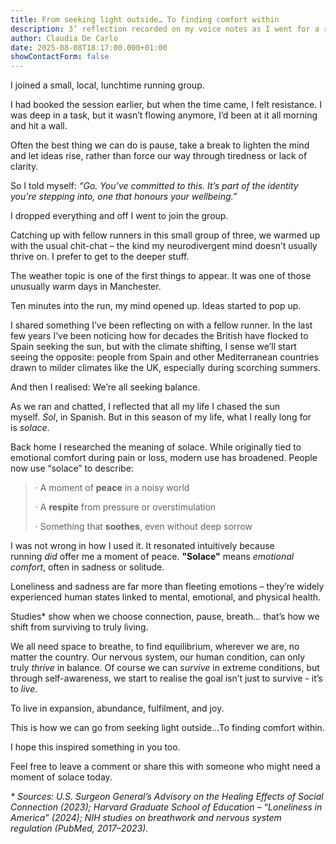 ```yaml
---
title: From seeking light outside… To finding comfort within
description: 3’ reflection recorded on my voice notes as I went for a run.
author: Claudia De Carlo
date: 2025-08-08T18:17:00.000+01:00
showContactForm: false
---
```

I joined a small, local, lunchtime running group.

I had booked the session earlier, but when the time came, I felt resistance. I was deep in a task, but it wasn’t flowing anymore, I’d been at it all morning and hit a wall.

Often the best thing we can do is pause, take a break to lighten the mind and let ideas rise, rather than force our way through tiredness or lack of clarity.

So I told myself: *“Go. You’ve committed to this. It’s part of the identity you're stepping into, one that honours your wellbeing.”*

I dropped everything and off I went to join the group.

Catching up with fellow runners in this small group of three, we warmed up with the usual chit-chat – the kind my neurodivergent mind doesn’t usually thrive on. I prefer to get to the deeper stuff.

The weather topic is one of the first things to appear. It was one of those unusually warm days in Manchester.

Ten minutes into the run, my mind opened up. Ideas started to pop up.

I shared something I’ve been reflecting on with a fellow runner. In the last few years I’ve been noticing how for decades the British have flocked to Spain seeking the sun, but with the climate shifting, I sense we’ll start seeing the opposite: people from Spain and other Mediterranean countries drawn to milder climates like the UK, especially during scorching summers.

And then I realised: We’re all seeking balance.

As we ran and chatted, I reflected that all my life I chased the sun myself. *Sol*, in Spanish. But in this season of my life, what I really long for is *solace*.

Back home I researched the meaning of solace. While originally tied to emotional comfort during pain or loss, modern use has broadened. People now use “solace” to describe:

> · A moment of **peace** in a noisy world
>
> · A **respite** from pressure or overstimulation
>
> · Something that **soothes**, even without deep sorrow

I was not wrong in how I used it. It resonated intuitively because running *did* offer me a moment of peace. **"Solace"** means *emotional comfort*, often in sadness or solitude.

Loneliness and sadness are far more than fleeting emotions – they’re widely experienced human states linked to mental, emotional, and physical health.

Studies* show when we choose connection, pause, breath… that’s how we shift from surviving to truly living.

We all need space to breathe, to find equilibrium, wherever we are, no matter the country. Our nervous system, our human condition, can only truly *thrive* in balance. Of course we can *survive* in extreme conditions, but through self-awareness, we start to realise the goal isn’t just to survive - it’s to *live*.

To live in expansion, abundance, fulfilment, and joy.

This is how we can go from seeking light outside…To finding comfort within.

I hope this inspired something in you too.

Feel free to leave a comment or share this with someone who might need a moment of solace today.



*\* Sources: U.S. Surgeon General’s Advisory on the Healing Effects of Social Connection (2023); Harvard Graduate School of Education – “Loneliness in America” (2024); NIH studies on breathwork and nervous system regulation (PubMed, 2017–2023).*
